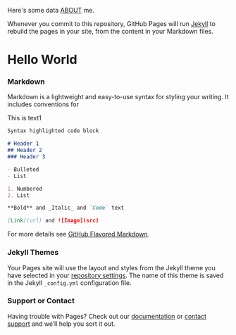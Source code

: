 Here's some data [ABOUT](https://jimbowery.github.io/about) me.

Whenever you commit to this repository, GitHub Pages will run [Jekyll](https://jekyllrb.com/) to rebuild the pages in your site, from the content in your Markdown files.
# Hello World
### Markdown

Markdown is a lightweight and easy-to-use syntax for styling your writing. It includes conventions for

This is text1

```markdown
Syntax highlighted code block

# Header 1
## Header 2
### Header 3

- Bulleted
- List

1. Numbered
2. List

**Bold** and _Italic_ and `Code` text

[Link](url) and ![Image](src)
```

For more details see [GitHub Flavored Markdown](https://guides.github.com/features/mastering-markdown/).

### Jekyll Themes

Your Pages site will use the layout and styles from the Jekyll theme you have selected in your [repository settings](https://github.com/jimbowery/jimbowery.github.io/settings/pages). The name of this theme is saved in the Jekyll `_config.yml` configuration file.

### Support or Contact

Having trouble with Pages? Check out our [documentation](https://docs.github.com/categories/github-pages-basics/) or [contact support](https://support.github.com/contact) and we’ll help you sort it out.
